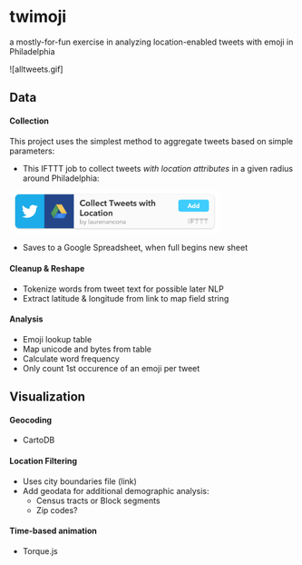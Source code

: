 # twimoji
a mostly-for-fun exercise in analyzing location-enabled tweets with emoji in Philadelphia

![alltweets.gif]

## Data
#### Collection
This project uses the simplest method to aggregate tweets based on simple parameters:
- This IFTTT job to collect tweets _with location attributes_ in a given radius around Philadelphia:

<a href="https://ifttt.com/view_embed_recipe/305098-collect-tweets-with-location" target = "_blank" class="embed_recipe embed_recipe-l_28" id= "embed_recipe-305098"><img src= '/web/images/ifttt.png' alt="IFTTT Recipe: Collect Tweets with Location connects twitter to google-drive" width="370px" style="max-width:100%"/></a>
- Saves to a Google Spreadsheet, when full begins new sheet

#### Cleanup & Reshape
- Tokenize words from tweet text for possible later NLP
- Extract latitude & longitude from link to map field string

#### Analysis
- Emoji lookup table
- Map unicode and bytes from table
- Calculate word frequency
- Only count 1st occurence of an emoji per tweet

## Visualization
#### Geocoding
- CartoDB

#### Location Filtering
- Uses city boundaries file (link)
- Add geodata for additional demographic analysis:
  - Census tracts or Block segments
  - Zip codes?

#### Time-based animation
- Torque.js


